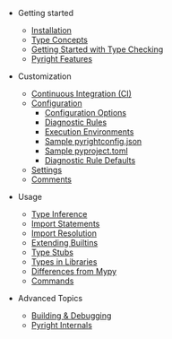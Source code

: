 - Getting started

  - [Installation](installation.md)
  - [Type Concepts](type-concepts.md)
  - [Getting Started with Type Checking](getting-started.md)
  - [Pyright Features](features.md)


- Customization

  - [Continuous Integration (CI)](ci-integration.md)
  - [Configuration](configuration.md)
    - [Configuration Options](configuration.md#main-pyright-config-options)
    - [Diagnostic Rules](configuration.md#type-check-diagnostics-settings)
    - [Execution Environments](configuration.md#execution-environment-options)
    - [Sample pyrightconfig.json](configuration.md#sample-config-file)
    - [Sample pyproject.toml](configuration.md#sample-pyprojecttoml-file)
    - [Diagnostic Rule Defaults](configuration.md#diagnostic-rule-defaults)
  - [Settings](settings.md)
  - [Comments](comments.md)

- Usage

  - [Type Inference](type-inference.md)
  - [Import Statements](import-statements.md)
  - [Import Resolution](import-resolution.md)
  - [Extending Builtins](builtins.md)
  - [Type Stubs](type-stubs.md)
  - [Types in Libraries](typed-libraries.md)
  - [Differences from Mypy](mypy-comparison.md)
  - [Commands](commands.md)

- Advanced Topics

  - [Building & Debugging](build-debug.md)
  - [Pyright Internals](internals.md)


